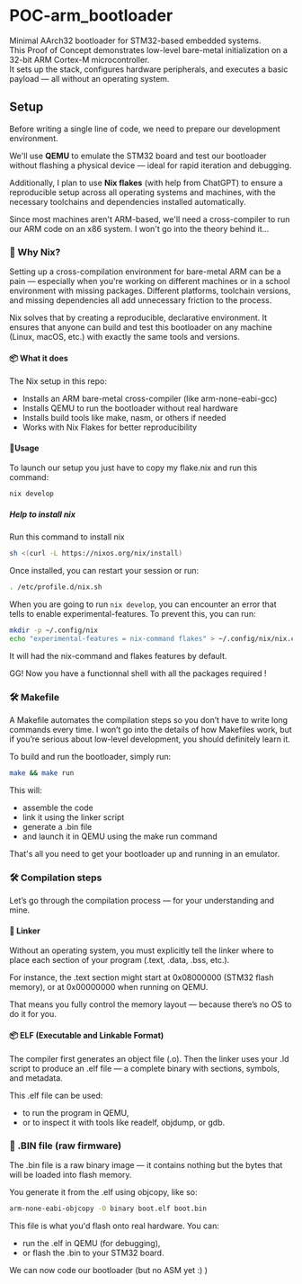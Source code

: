 # POC-arm_bootloader

Minimal AArch32 bootloader for STM32-based embedded systems.  
This Proof of Concept demonstrates low-level bare-metal initialization on a 32-bit ARM Cortex-M microcontroller.  
It sets up the stack, configures hardware peripherals, and executes a basic payload — all without an operating system.

## Setup

Before writing a single line of code, we need to prepare our development environment.

We'll use **QEMU** to emulate the STM32 board and test our bootloader without flashing a physical device — ideal for rapid iteration and debugging.

Additionally, I plan to use **Nix flakes** (with help from ChatGPT) to ensure a reproducible setup across all operating systems and machines, with the necessary toolchains and dependencies installed automatically.

Since most machines aren't ARM-based, we'll need a cross-compiler to run our ARM code on an x86 system. I won't go into the theory behind it...

### 🧰 Why Nix?

Setting up a cross-compilation environment for bare-metal ARM can be a pain — especially when you're working on different machines or in a school environment with missing packages.
Different platforms, toolchain versions, and missing dependencies all add unnecessary friction to the process.

Nix solves that by creating a reproducible, declarative environment.
It ensures that anyone can build and test this bootloader on any machine (Linux, macOS, etc.) with exactly the same tools and versions.

#### 📦 What it does

The Nix setup in this repo:

- Installs an ARM bare-metal cross-compiler (like arm-none-eabi-gcc)
- Installs QEMU to run the bootloader without real hardware
- Installs build tools like make, nasm, or others if needed
- Works with Nix Flakes for better reproducibility

#### 🚀Usage
To launch our setup you just have to copy my flake.nix and run this command:
```bash
nix develop
```

##### Help to install nix
Run this command to install nix
```bash
sh <(curl -L https://nixos.org/nix/install)
```
Once installed, you can restart your session or run:
```bash
. /etc/profile.d/nix.sh
```
When you are going to run `nix develop`, you can encounter an error that tells to enable experimental-features.
To prevent this, you can run:
```bash
mkdir -p ~/.config/nix
echo "experimental-features = nix-command flakes" > ~/.config/nix/nix.conf
```
It will had the nix-command and flakes features by default.

GG! Now you have a functionnal shell with all the packages required !

### 🛠️ Makefile

A Makefile automates the compilation steps so you don’t have to write long commands every time.
I won’t go into the details of how Makefiles work, but if you’re serious about low-level development, you should definitely learn it.

To build and run the bootloader, simply run:
```bash
make && make run
```

This will:
- assemble the code
- link it using the linker script
- generate a .bin file
- and launch it in QEMU using the make run command

That's all you need to get your bootloader up and running in an emulator.

### 🛠️ Compilation steps

Let’s go through the compilation process — for your understanding and mine.
#### 🔗 Linker

Without an operating system, you must explicitly tell the linker where to place each section of your program (.text, .data, .bss, etc.).

For instance, the .text section might start at 0x08000000 (STM32 flash memory), or at 0x00000000 when running on QEMU.

That means you fully control the memory layout — because there’s no OS to do it for you.
#### 📦 ELF (Executable and Linkable Format)

The compiler first generates an object file (.o). Then the linker uses your .ld script to produce an .elf file — a complete binary with sections, symbols, and metadata.

This .elf file can be used:

- to run the program in QEMU,
- or to inspect it with tools like readelf, objdump, or gdb.

### 💾 .BIN file (raw firmware)

The .bin file is a raw binary image — it contains nothing but the bytes that will be loaded into flash memory.

You generate it from the .elf using objcopy, like so:
```bash
arm-none-eabi-objcopy -O binary boot.elf boot.bin
```
This file is what you'd flash onto real hardware.
You can:

- run the .elf in QEMU (for debugging),
- or flash the .bin to your STM32 board.

We can now code our bootloader (but no ASM yet :) )
















